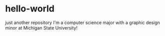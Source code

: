 # hello-world
just another repository 
I'm a computer science major with a graphic design minor at Michigan State University!
